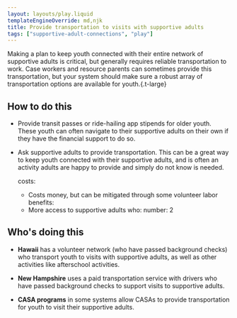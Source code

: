 ```yaml
---
layout: layouts/play.liquid
templateEngineOverride: md,njk
title: Provide transportation to visits with supportive adults
tags: ["supportive-adult-connections", "play"]
---
```


Making a plan to keep youth connected with their entire network of supportive adults is critical, but generally requires reliable transportation to work. Case workers and resource parents can sometimes provide this transportation, but your system should make sure a robust array of transportation options are available for youth.{.t-large}

## How to do this

* Provide transit passes or ride-hailing app stipends for older youth. These youth can often navigate to their supportive adults on their own if they have the financial support to do so.

* Ask supportive adults to provide transportation. This can be a great way to keep youth connected with their supportive adults, and is often an activity adults are happy to provide and simply do not know is needed.

  costs:
    - Costs money, but can be mitigated through some volunteer labor
  benefits:
    - More access to supportive adults
  who:
    number: 2

## Who's doing this

* **Hawaii** has a volunteer network (who have passed background checks) who transport youth to visits with supportive adults, as well as other activities like afterschool activities.

* **New Hampshire** uses a paid transportation service with drivers who have passed background checks to support visits to supportive adults.

* **CASA programs** in some systems allow CASAs to provide transportation for youth to visit their supportive adults.